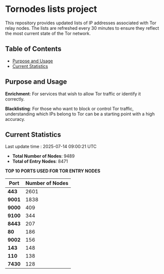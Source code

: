 # Tornodes lists project

This repository provides updated lists of IP addresses associated with Tor relay nodes. The lists are refreshed every 30 minutes to ensure they reflect the most current state of the Tor network.

## Table of Contents

- [Purpose and Usage](#purpose-and-usage)
- [Current Statistics](#current-statistics)


## Purpose and Usage

**Enrichment**: For services that wish to allow Tor traffic or identify it correctly.

**Blacklisting**: For those who want to block or control Tor traffic, understanding which IPs belong to Tor can be a starting point with a high accuracy.

## Current Statistics

Last update time : 2025-07-14 09:00:21 UTC

- **Total Number of Nodes**: 9489
- **Total of Entry Nodes**: 8471

**TOP 10 PORTS USED FOR TOR ENTRY NODES**

| **Port** | **Number of Nodes** |
|------|-----------------|
| **443**   | 2601  |
| **9001**   | 1838  |
| **9000**   | 409  |
| **9100**   | 344  |
| **8443**   | 207  |
| **80**   | 186  |
| **9002**   | 156  |
| **143**   | 148  |
| **110**   | 138  |
| **7430**   | 128  |

